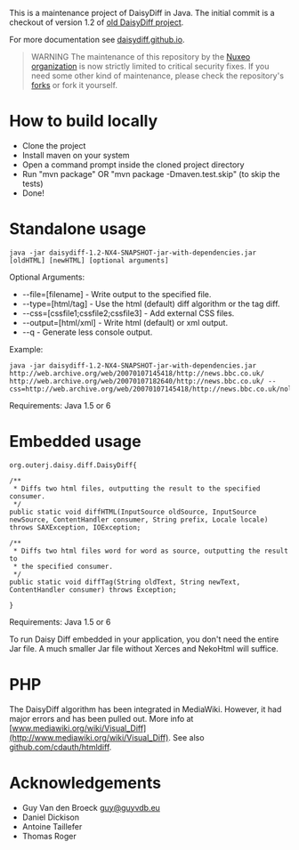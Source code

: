 This is a maintenance project of DaisyDiff in Java. The initial commit is a checkout of version 1.2 of [old DaisyDiff project](https://code.google.com/archive/p/daisydiff).

For more documentation see [daisydiff.github.io](https://daisydiff.github.io/).

> WARNING
The  maintenance of this repository by the [Nuxeo organization](https://github.com/nuxeo) is now strictly limited to critical security fixes.
If you need some other kind of maintenance, please check the repository's [forks](https://github.com/DaisyDiff/DaisyDiff/network/members) or fork it yourself.

# How to build locally
* Clone the project
* Install maven on your system
* Open a command prompt inside the cloned project directory
* Run "mvn package" OR "mvn package -Dmaven.test.skip" (to skip the tests)
* Done!

# Standalone usage
```
java -jar daisydiff-1.2-NX4-SNAPSHOT-jar-with-dependencies.jar [oldHTML] [newHTML] [optional arguments]
```

Optional Arguments:
 * --file=[filename] - Write output to the specified file.
 * --type=[html/tag] - Use the html (default) diff algorithm or the tag diff.
 * --css=[cssfile1;cssfile2;cssfile3] - Add external CSS files.
 * --output=[html/xml] - Write html (default) or xml output.
 * --q  - Generate less console output.

Example:
```
java -jar daisydiff-1.2-NX4-SNAPSHOT-jar-with-dependencies.jar http://web.archive.org/web/20070107145418/http://news.bbc.co.uk/ http://web.archive.org/web/20070107182640/http://news.bbc.co.uk/ --css=http://web.archive.org/web/20070107145418/http://news.bbc.co.uk/nol/shared/css/news_r5.css
```

Requirements: Java 1.5 or 6

# Embedded usage
```
org.outerj.daisy.diff.DaisyDiff{

/**
 * Diffs two html files, outputting the result to the specified consumer.
 */
public static void diffHTML(InputSource oldSource, InputSource newSource, ContentHandler consumer, String prefix, Locale locale) throws SAXException, IOException;

/**
 * Diffs two html files word for word as source, outputting the result to
 * the specified consumer.
 */            
public static void diffTag(String oldText, String newText, ContentHandler consumer) throws Exception;

}
```

Requirements: Java 1.5 or 6

To run Daisy Diff embedded in your application, you don't need the entire Jar file. A much smaller Jar file without Xerces and NekoHtml will suffice.


# PHP
The DaisyDiff algorithm has been integrated in MediaWiki. However, it had major errors and has been pulled out. More info at [www.mediawiki.org/wiki/Visual_Diff](http://www.mediawiki.org/wiki/Visual_Diff). See also [github.com/cdauth/htmldiff](https://github.com/cdauth/htmldiff).

# Acknowledgements

 * Guy Van den Broeck <guy@guyvdb.eu>
 * Daniel Dickison
 * Antoine Taillefer
 * Thomas Roger
